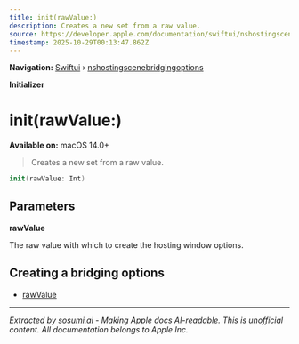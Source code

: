 ```yaml
---
title: init(rawValue:)
description: Creates a new set from a raw value.
source: https://developer.apple.com/documentation/swiftui/nshostingscenebridgingoptions/init(rawvalue:)
timestamp: 2025-10-29T00:13:47.862Z
---
```


**Navigation:** [Swiftui](/documentation/swiftui) › [nshostingscenebridgingoptions](/documentation/swiftui/nshostingscenebridgingoptions)

**Initializer**

# init(rawValue:)

**Available on:** macOS 14.0+

> Creates a new set from a raw value.

```swift
init(rawValue: Int)
```

## Parameters

**rawValue**

The raw value with which to create the hosting window options.



## Creating a bridging options

- [rawValue](/documentation/swiftui/nshostingscenebridgingoptions/rawvalue)

---

*Extracted by [sosumi.ai](https://sosumi.ai) - Making Apple docs AI-readable.*
*This is unofficial content. All documentation belongs to Apple Inc.*
